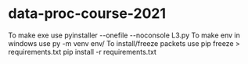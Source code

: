 # data-proc-course-2021
To make exe use
pyinstaller --onefile --noconsole L3.py
To make env in windows use
py -m venv env/
To install/freeze packets use
pip freeze > requirements.txt
pip install -r requirements.txt
